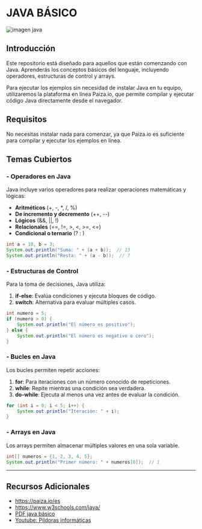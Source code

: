 # JAVA BÁSICO 

![imagen java ](https://www.melit.es/wp-content/uploads/2024/01/curso-java-01.jpg)

## Introducción

Este repositorio está diseñado para aquellos que están comenzando con Java. Aprenderás los conceptos básicos del lenguaje, incluyendo operadores, estructuras de control y arrays.

Para ejecutar los ejemplos sin necesidad de instalar Java en tu equipo, utilizaremos la plataforma en línea Paiza.io, que permite compilar y ejecutar código Java directamente desde el navegador.


## Requisitos

No necesitas instalar nada para comenzar, ya que Paiza.io es suficiente para compilar y ejecutar los ejemplos en línea. 

## Temas Cubiertos

### - Operadores en Java

Java incluye varios operadores para realizar operaciones matemáticas y lógicas:

* **Aritméticos** (+, -, *, /, %)
* **De incremento y decremento** (++, --)
* **Lógicos** (&&, ||, !)
* **Relacionales** (==, !=, >, <, >=, <=)
* **Condicional o ternario** (? : )

```java
int a = 10, b = 3;
System.out.println("Suma: " + (a + b));  // 13
System.out.println("Resta: " + (a - b));  // 7
```

### - Estructuras de Control

Para la toma de decisiones, Java utiliza:

1. **if-else**: Evalúa condiciones y ejecuta bloques de código.
2. **switch**: Alternativa para evaluar múltiples casos.

```java
int numero = 5;
if (numero > 0) {
    System.out.println("El número es positivo");
} else {
    System.out.println("El número es negativo o cero");
}
```

### - Bucles en Java

Los bucles permiten repetir acciones:

1. **for**: Para iteraciones con un número conocido de repeticiones.
2. **while**: Repite mientras una condición sea verdadera.
3. **do-while**: Ejecuta al menos una vez antes de evaluar la condición.

```java
for (int i = 0; i < 5; i++) {
    System.out.println("Iteración: " + i);
}
```

### - Arrays en Java

Los arrays permiten almacenar múltiples valores en una sola variable.

```java
int[] numeros = {1, 2, 3, 4, 5};
System.out.println("Primer número: " + numeros[0]);  // 1
```

***
## Recursos Adicionales

* https://paiza.io/es
* https://www.w3schools.com/java/
* [PDF java básico](https://uneweb.com/tutoriales/JAVA%20nueva%20en%20pdf.pdf)
* [Youtube: Pildoras informáticas](https://www.youtube.com/watch?v=U709qY6S9rA&list=PLU8oAlHdN5BktAXdEVCLUYzvDyqRQJ2lk)
